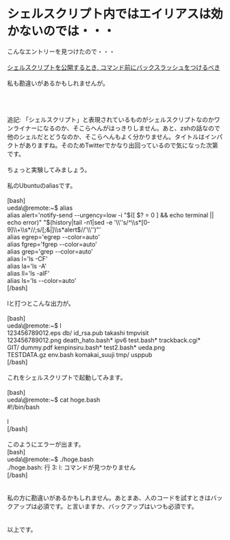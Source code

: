 # シェルスクリプト内ではエイリアスは効かないのでは・・・
こんなエントリーを見つけたので・・・<br />
<br />
<a href="http://d.hatena.ne.jp/syohex/20140703/1404379630" target="_blank">シェルスクリプトを公開するとき, コマンド前にバックスラッシュをつけるべき</a><br />
<br />
私も勘違いがあるかもしれませんが。<br />
<br />
<!--more--><br />
<br />
追記: 「シェルスクリプト」と表現されているものがシェルスクリプトなのかワンライナーになるのか、そこらへんがはっきりしません。あと、zshの話なので他のシェルだとどうなのか、そこらへんもよく分かりません。タイトルはインパクトがありますね。そのためTwitterでかなり出回っているので気になった次第です。<br />
<br />
ちょっと実験してみましょう。<br />
<br />
私のUbuntuのaliasです。<br />
<br />
[bash]<br />
ueda\@remote:~$ alias<br />
alias alert='notify-send --urgency=low -i &quot;$([ $? = 0 ] &amp;&amp; echo terminal || echo error)&quot; &quot;$(history|tail -n1|sed -e '\\''s/^\\s*[0-9]\\+\\s*//;s/[;&amp;|]\\s*alert$//'\\'')&quot;'<br />
alias egrep='egrep --color=auto'<br />
alias fgrep='fgrep --color=auto'<br />
alias grep='grep --color=auto'<br />
alias l='ls -CF'<br />
alias la='ls -A'<br />
alias ll='ls -alF'<br />
alias ls='ls --color=auto'<br />
[/bash]<br />
<br />
lと打つとこんな出力が。<br />
<br />
[bash]<br />
ueda\@remote:~$ l<br />
123456789012.eps db/ id_rsa.pub takashi tmpvisit<br />
123456789012.png death_hato.bash* ipv6 test.bash* trackback.cgi*<br />
GIT/ dummy.pdf kenpinsiru.bash* test2.bash* ueda.png<br />
TESTDATA.gz env.bash komakai_suuji tmp/ usppub<br />
[/bash]<br />
<br />
これをシェルスクリプトで起動してみます。<br />
<br />
[bash]<br />
ueda\@remote:~$ cat hoge.bash <br />
#!/bin/bash <br />
<br />
l<br />
[/bash]<br />
<br />
このようにエラーが出ます。<br />
[bash]<br />
ueda\@remote:~$ ./hoge.bash <br />
./hoge.bash: 行 3: l: コマンドが見つかりません<br />
[/bash]<br />
<br />
<br />
私の方に勘違いがあるかもしれません。あとまあ、人のコードを試すときはバックアップは必須です。と言いますか、バックアップはいつも必須です。<br />
<br />
<br />
以上です。
